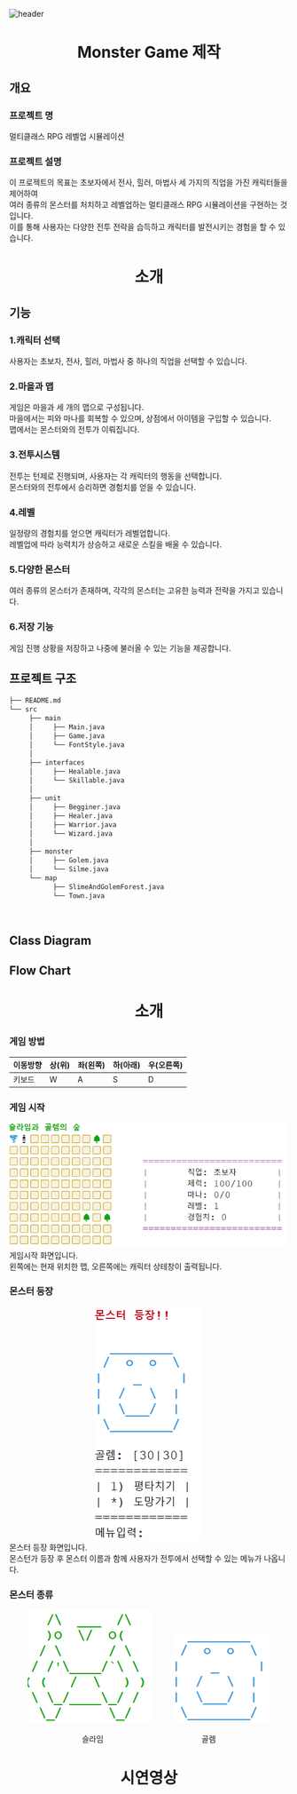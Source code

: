 ![header](https://capsule-render.vercel.app/api?type=shark&color=auto&height=250&section=header&text=Monster%20Game&fontSize=90)
<div align=center>
<h1>Monster Game 제작</h1>
</div>

## 개요
### 프로젝트 명
  멀티클래스 RPG 레벨업 시뮬레이션<br>
### 프로젝트 설명
  이 프로젝트의 목표는 초보자에서 전사, 힐러, 마법사 세 가지의 직업을 가진 캐릭터들을 제어하여<br>
  여러 종류의 몬스터를 처치하고 레벨업하는 멀티클래스 RPG 시뮬레이션을 구현하는 것입니다. 
  <br>이를 통해 사용자는 다양한 전투 전략을 습득하고 캐릭터를 발전시키는 경험을 할 수 있습니다.<br>

<div align=center>
<h1>소개</h1>
</div>

## 기능
### 1.캐릭터 선택
사용자는 초보자, 전사, 힐러, 마법사 중 하나의 직업을 선택할 수 있습니다.
### 2.마을과 맵
게임은 마을과 세 개의 맵으로 구성됩니다.<br>
마을에서는 피와 마나를 회복할 수 있으며, 상점에서 아이템을 구입할 수 있습니다.<br>
맵에서는 몬스터와의 전투가 이뤄집니다.
### 3.전투시스템
전투는 턴제로 진행되며, 사용자는 각 캐릭터의 행동을 선택합니다.<br>
몬스터와의 전투에서 승리하면 경험치를 얻을 수 있습니다.
### 4.레벨
일정량의 경험치를 얻으면 캐릭터가 레벨업합니다.<br>
레벨업에 따라 능력치가 상승하고 새로운 스킬을 배울 수 있습니다.
### 5.다양한 몬스터
여러 종류의 몬스터가 존재하며, 각각의 몬스터는 고유한 능력과 전략을 가지고 있습니다.
### 6.저장 기능
게임 진행 상황을 저장하고 나중에 불러올 수 있는 기능을 제공합니다.

## 프로젝트 구조

```
├── README.md
└── src
     ├── main
     │     ├── Main.java
     │     ├── Game.java
     │     └── FontStyle.java
     │
     ├── interfaces
     │     ├── Healable.java
     │     └── Skillable.java
     │
     ├── unit
     │     ├── Begginer.java
     │     ├── Healer.java
     │     ├── Warrior.java
     │     └── Wizard.java
     │          
     ├── monster
     │     ├── Golem.java
     │     └── Silme.java
     └── map
           ├── SlimeAndGolemForest.java
           └── Town.java
```
<br>

## Class Diagram
## Flow Chart

<div align=center>
<h1>소개</h1>
</div>

### 게임 방법

|이동방향|상(위)|좌(왼쪽)|하(아래)|우(오른쪽)|
|---|---|---|---|---|
|키보드| W | A | S | D |


### 게임 시작
<div align=center>
<img src="https://github.com/IT-improvement/MonsterGame/blob/master/Monster/src/file/map.png">
</div>
게임시작 화면입니다.<br>
왼쪽에는 현재 위치한 맵, 오른쪽에는 캐릭터 상테창이 출력됩니다.<br>

### 몬스터 등장
<div align=center>
<img src="https://github.com/IT-improvement/MonsterGame/blob/master/Monster/src/file/monster.png">
</div>
몬스터 등장 화면입니다.<br>
몬스턴가 등장 후 몬스터 이름과 함께 사용자가 전투에서 선택할 수 있는 메뉴가 나옵니다.<br>

### 몬스터 종류
<div align=center>
<img src="https://github.com/IT-improvement/MonsterGame/blob/master/Monster/src/file/Slime.png">&nbsp;&nbsp;&nbsp;&nbsp;&nbsp;&nbsp;&nbsp;&nbsp;&nbsp;
<img src="https://github.com/IT-improvement/MonsterGame/blob/master/Monster/src/file/Golem.png"><br>

슬라임&nbsp;&nbsp;&nbsp;&nbsp;&nbsp;&nbsp;&nbsp;&nbsp;&nbsp;&nbsp;&nbsp;&nbsp;&nbsp;&nbsp;&nbsp;&nbsp;&nbsp;&nbsp;&nbsp;&nbsp;&nbsp;&nbsp;&nbsp;&nbsp;&nbsp;&nbsp;&nbsp;&nbsp;&nbsp;&nbsp;&nbsp;&nbsp;&nbsp;&nbsp;&nbsp;&nbsp;&nbsp;&nbsp;&nbsp;&nbsp;&nbsp;&nbsp;&nbsp;&nbsp;&nbsp;골렘
</div>
<div align=center>
<h1>시연영상</h1>
</div>


